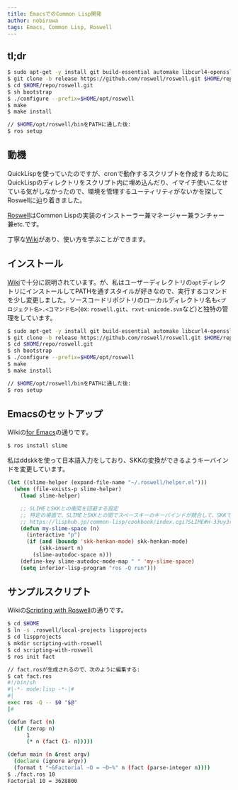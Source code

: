 ```yaml
---
title: EmacsでのCommon Lisp開発
author: nobiruwa
tags: Emacs, Common Lisp, Roswell
---
```


## tl;dr

```bash
$ sudo apt-get -y install git build-essential automake libcurl4-openssl-dev
$ git clone -b release https://github.com/roswell/roswell.git $HOME/repo/roswell.git
$ cd $HOME/repo/roswell.git
$ sh bootstrap
$ ./configure --prefix=$HOME/opt/roswell
$ make
$ make install

// $HOME/opt/roswell/binをPATHに通した後:
$ ros setup
```

## 動機

QuickLispを使っていたのですが、cronで動作するスクリプトを作成するためにQuickLispのディレクトリをスクリプト内に埋め込んだり、イマイチ使いこなせている気がしなかったので、環境を管理するユーティリティがないかを探してRoswellに辿り着きました。

[Roswell](https://github.com/roswell/roswell)はCommon Lispの実装のインストーラー兼マネージャー兼ランチャー兼etc.です。

丁寧な[Wiki](https://github.com/roswell/roswell/wiki)があり、使い方を学ぶことができます。

## インストール

[Wiki](https://github.com/roswell/roswell/wiki/Installation#building-from-source)で十分に説明されています。が、私はユーザーディレクトリの`opt`ディレクトリにインストールしてPATHを通すスタイルが好きなので、実行するコマンドを少し変更しました。ソースコードリポジトリのローカルディレクトリ名も`<プロジェクト名>.<コマンド名>`(ex: `roswell.git`、`rxvt-unicode.svn`など)と独特の管理をしています。

```bash
$ sudo apt-get -y install git build-essential automake libcurl4-openssl-dev
$ git clone -b release https://github.com/roswell/roswell.git $HOME/repo/roswell.git
$ cd $HOME/repo/roswell.git
$ sh bootstrap
$ ./configure --prefix=$HOME/opt/roswell
$ make
$ make install

// $HOME/opt/roswell/binをPATHに通した後:
$ ros setup
```

## Emacsのセットアップ

Wikiの[for Emacs](https://github.com/roswell/roswell/wiki/Initial-Recommended-Setup#for-emacs)の通りです。

```bash
$ ros install slime
```

私はddskkを使って日本語入力をしており、SKKの変換ができるようキーバインドを変更しています。

```lisp
(let ((slime-helper (expand-file-name "~/.roswell/helper.el")))
  (when (file-exists-p slime-helper)
    (load slime-helper)

    ;; SLIMEとSKKとの衝突を回避する設定
    ;; 特定の場面で、SLIMEとSKKとの間でスペースキーのキーバインドが競合して、SKKでの変換ができなくなります。
    ;; https://lisphub.jp/common-lisp/cookbook/index.cgi?SLIME#H-33uy3rfpe0845
    (defun my-slime-space (n)
      (interactive "p")
      (if (and (boundp 'skk-henkan-mode) skk-henkan-mode)
          (skk-insert n)
        (slime-autodoc-space n)))
    (define-key slime-autodoc-mode-map " " 'my-slime-space)
    (setq inferior-lisp-program "ros -Q run")))
```

## サンプルスクリプト

Wikiの[Scripting with Roswell](https://github.com/roswell/roswell/wiki#scripting-with-roswell)の通りです。

```bash
$ cd $HOME
$ ln -s .roswell/local-projects lispprojects
$ cd lispprojects
$ mkdir scripting-with-roswell
$ cd scripting-with-roswell
$ ros init fact

// fact.rosが生成されるので、次のように編集する:
$ cat fact.ros
#!/bin/sh
#|-*- mode:lisp -*-|#
#|
exec ros -Q -- $0 "$@"
|#

(defun fact (n)
  (if (zerop n)
      1
      (* n (fact (1- n)))))

(defun main (n &rest argv)
  (declare (ignore argv))
  (format t "~&Factorial ~D = ~D~%" n (fact (parse-integer n))))
$ ./fact.ros 10
Factorial 10 = 3628800
```
